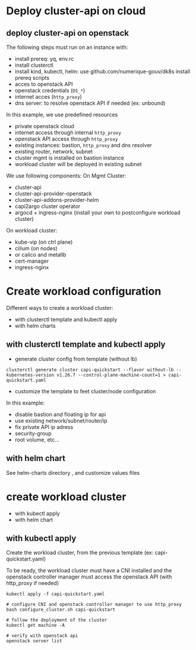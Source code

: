 # Deploy cluster-api on cloud

## deploy cluster-api on openstack

The following steps must run on an instance with:
  - install prereq: yq, env.rc
  - install clusterctl
  - install kind, kubectl, helm: use github.com/numerique-gouv/dk8s install prereq scripts
  - acces to openstack API
  - openstack credentials (`OS_*`)
  - internet acces (`http_proxy`)
  - dns server: to resolve openstack API if needed (ex: unbound)


In this example, we use predefined resources
 - private openstack cloud
 - internet access through internal `http_proxy`
 - openstack API access through `http_proxy`
 - existing instances: bastion, `http_proxy` and dns resolver
 - existing router, network, subnet
 - cluster mgmt is installed on bastion instance
 - workload cluster will be deployed in existing subnet

We use following components:
On Mgmt Cluster:
- cluster-api
- cluster-api-provider-openstack
- cluster-api-addons-provider-helm
- capi2argo cluster operator
- argocd + ingress-nginx (install your own to postconfigure workload cluster)

On workload cluster:
- kube-vip (on ctrl plane)
- cilium (on nodes)
-   or calico and  metallb
- cert-manager
- ingress-nginx

# Create workload configuration

Different ways to create a workload cluster:
  - with clusterctl template and kubectl apply
  - with helm charts

## with clusterctl template and kubectl apply

- generate cluster config from template (without lb)

```
clusterctl generate cluster capi-quickstart --flavor without-lb --kubernetes-version v1.26.7 --control-plane-machine-count=1 > capi-quickstart.yaml
```

- customize the template to feet cluster/node configuration

In this example:
  - disable bastion and floating ip for api
  - use existing network/subnet/router/ip
  - fix private API ip adress
  - security-group
  - root volume, etc...

## with helm chart 

See helm-charts directory , and customize values files

# create workload cluster
- with kubectl apply
- with helm chart

## with kubectl apply

Create the workload cluster, from the previous template (ex: capi-quickstart.yaml)

To be ready, the workload cluster must have a CNI installed and the openstack controller manager must access the openstack API (with http_proxy if needed)

```
kubectl apply -f capi-quickstart.yaml

# configure CNI and openstack controller manager to use http_proxy
bash configure_cluster.sh capi-quickstart

# follow the deployment of the cluster
kubectl get machine -A

# verify with openstack api
openstack server list

```
